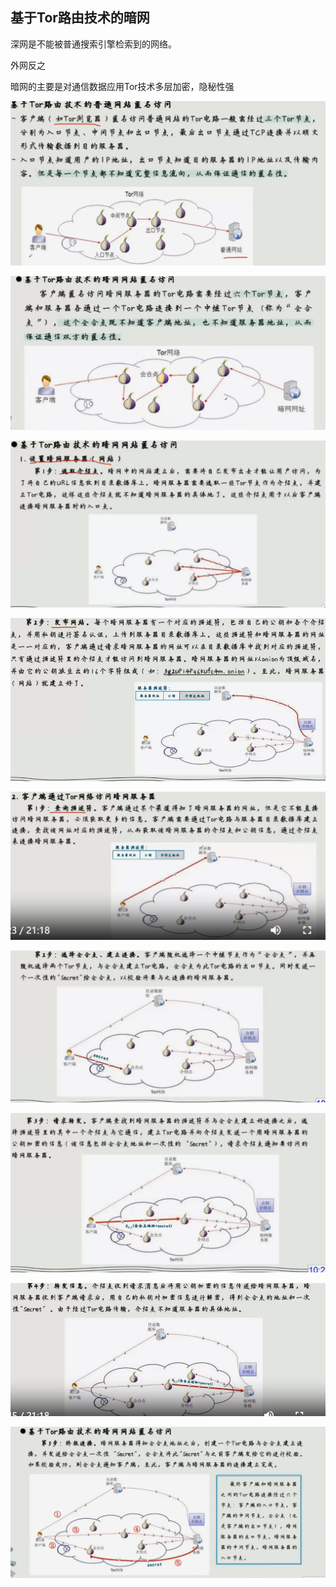 ## 基于Tor路由技术的暗网

深网是不能被普通搜索引擎检索到的网络。

外网反之

暗网的主要是对通信数据应用Tor技术多层加密，隐秘性强

<img src="./assets/image-20231231100311066.png" alt="image-20231231100311066" style="zoom:50%;" />

![image-20231231102420862](./assets/image-20231231102420862.png)

![image-20231231102644118](./assets/image-20231231102644118.png)

![image-20231231103104156](./assets/image-20231231103104156.png)

![image-20231231103348898](./assets/image-20231231103348898.png)

![image-20231231103427301](./assets/image-20231231103427301.png)

![image-20231231103606992](./assets/image-20231231103606992.png)

![image-20231231133423575](./assets/image-20231231133423575.png)

![image-20231231135641661](./assets/image-20231231135641661.png)